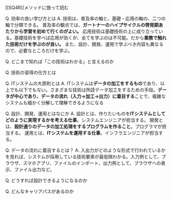 [[SQ4R]]メソッドに倣って読む

Q. 効率の良い学び方とは
A.
	技術は、普及率の軸と、基礎・応用の軸の、二つの軸で分類できる。
	普及率の観点では、**ガートナーのハイプサイクルの啓発期あたりから学習を初めて行くのがよい。**
	応用技術は基礎技術の上に成り立っている。基礎技術を学べば応用が効くが、全てを学ぶのは不可能。だから**業務で触れた技術だけを学ぶのが良い。** また、設計、開発、運用で学ぶべき内容も異なるので、必要なところだけを学ぶ。
	

Q. どこまで知れば「この技術はわかる」と言えるのか

Q. 技術の習得の仕方とは

Q. ITシステムの大原則とは
A. ITシステムは**データの加工をするもの**であり、以上でも以下でもない。さまざまな技術は所詮データ加工をするための手段。**データが中心であり、データの流れ（入力→加工→出力）に着目する**ことで、複雑なシステムも細かく分解して理解できるようになる

Q. 設計、開発、運用とはなにか
A. 
	設計とは、作りたいものを**ITシステムとしてどのように実現するかを考える仕事**。システムエンジニアが担当する。
	開発とは、**設計通りのデータの加工処理をするプログラムを作ること**。プログラマが担当する。
	運用とは、**ITシステムを運用する仕事**。インフラエンジニアが担当する。

Q. データの流れに着目するとは？
A. 
	入出力がどのような形式で行われているかを見れば、システムが採用している技術要素が最低限わかる。入力例として、ブラウザ、スマホアプリ、ファイルのインポート、出力例として、ブラウザへの表示、ファイル出力など。

Q. どうすれば設計できるようになるのか

Q. どんなキャリアパスがあるのか